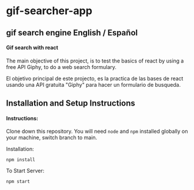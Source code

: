 # gif-searcher-app

## gif search engine  English / Español

#### Gif search with react

The main objective of this project, is to test the basics of react by using a free API Giphy, to do a web search formulary.

El objetivo principal de este projecto, es la practica de las bases de react usando una API gratuita "Giphy" para hacer un formulario de busqueda.


## Installation and Setup Instructions

#### Instructions:  

Clone down this repository. You will need `node` and `npm` installed globally on your machine, switch branch to main.

          
Installation:

`npm install`  


To Start Server:

`npm start`  

